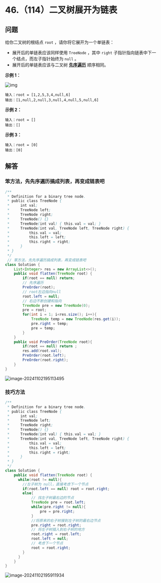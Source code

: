 # 46.（114）二叉树展开为链表

## 问题

给你二叉树的根结点 `root` ，请你将它展开为一个单链表：

- 展开后的单链表应该同样使用 `TreeNode` ，其中 `right` 子指针指向链表中下一个结点，而左子指针始终为 `null` 。
- 展开后的单链表应该与二叉树 [**先序遍历**](https://baike.baidu.com/item/先序遍历/6442839?fr=aladdin) 顺序相同。

 

**示例 1：**

![img](https://panger-1330565050.cos.ap-beijing.myqcloud.com/202411021940077.jpeg)

```
输入：root = [1,2,5,3,4,null,6]
输出：[1,null,2,null,3,null,4,null,5,null,6]
```

**示例 2：**

```
输入：root = []
输出：[]
```

**示例 3：**

```
输入：root = [0]
输出：[0]
```

## 解答

### 笨方法，先先序遍历搞成列表，再变成链表吧

```java
/**
 * Definition for a binary tree node.
 * public class TreeNode {
 *     int val;
 *     TreeNode left;
 *     TreeNode right;
 *     TreeNode() {}
 *     TreeNode(int val) { this.val = val; }
 *     TreeNode(int val, TreeNode left, TreeNode right) {
 *         this.val = val;
 *         this.left = left;
 *         this.right = right;
 *     }
 * }
 */
 // 笨方法，先先序遍历搞成列表，再变成链表吧
class Solution {
    List<Integer> res = new ArrayList<>();
    public void flatten(TreeNode root) {
        if(root == null) return;
        // 先序遍历
        PreOrder(root);
        // root左边指向null
        root.left = null;
        // 右边不断创建和指向
        TreeNode pre = new TreeNode(0);
        pre = root;
        for(int i = 1; i<res.size(); i++){
            TreeNode temp = new TreeNode(res.get(i));
            pre.right = temp;
            pre = temp;
        }
    }
    public void PreOrder(TreeNode root){
        if(root == null) return ;
        res.add(root.val);
        PreOrder(root.left);
        PreOrder(root.right);
    }
}
```

![image-20241102195113495](https://panger-1330565050.cos.ap-beijing.myqcloud.com/202411021951669.png)

### 技巧方法

```java
/**
 * Definition for a binary tree node.
 * public class TreeNode {
 *     int val;
 *     TreeNode left;
 *     TreeNode right;
 *     TreeNode() {}
 *     TreeNode(int val) { this.val = val; }
 *     TreeNode(int val, TreeNode left, TreeNode right) {
 *         this.val = val;
 *         this.left = left;
 *         this.right = right;
 *     }
 * }
 */
class Solution {
    public void flatten(TreeNode root) {
      while(root != null){
        //左子树为 null，直接考虑下一个节点
        if(root.left == null) root = root.right;
        else{
            // 找左子树最右边的节点
            TreeNode pre = root.left;
            while(pre.right != null){
                pre = pre.right;
            }
            //将原来的右子树接到左子树的最右边节点
            pre.right = root.right;
            // 将左子树插入到右子树的地方
            root.right = root.left;
            root.left = null;
            // 考虑下一个节点
            root = root.right;
        }
      }
    }
}
```

![image-20241102195911934](https://panger-1330565050.cos.ap-beijing.myqcloud.com/202411021959146.png)